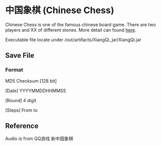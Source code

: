 # 中国象棋 (Chinese Chess)
Chinese Chess is one of the famous chinese board game. There are two players and XX of different stones. More detail can found [here](https://en.wikipedia.org/wiki/Xiangqi).

Executable file locate under /out/artifacts/XiangQi_jar/XiangQi.jar

## Save File
### Format
MD5 Checksum [128 bit]

[Date] YYYYMMDDHHMMSS

[Round] 4 digit

[Steps] From to

## Reference
Audio is from QQ游戏 新中国象棋

